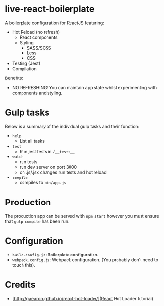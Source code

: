 live-react-boilerplate
======================

A boilerplate configuration for ReactJS featuring:

* Hot Reload (no refresh)
    * React components
    * Styling
        * SASS/SCSS
        * Less
        * CSS
* Testing (Jest)
* Compilation

Benefits:

* NO REFRESHING! You can maintain app state whilst experimenting with components and styling.

# Gulp tasks

Below is a summary of the individual gulp tasks and their function:

* `help`
    * List all tasks
* `test`
    * Run jest tests in `/__tests__`
* `watch`
    * run tests
    * run dev server on port 3000
    * on .js/.jsx changes run tests and hot reload
* `compile`
    * compiles to `bin/app.js`

# Production

The production app can be served with `npm start` however you must ensure that `gulp compile` has been run.

# Configuration

* `build.config.js`: Boilerplate configuration.
* `webpack.config.js`: Webpack configuration. (You probably don't need to touch this).

# Credits

* [http://gaearon.github.io/react-hot-loader/](React Hot Loader tutorial)
